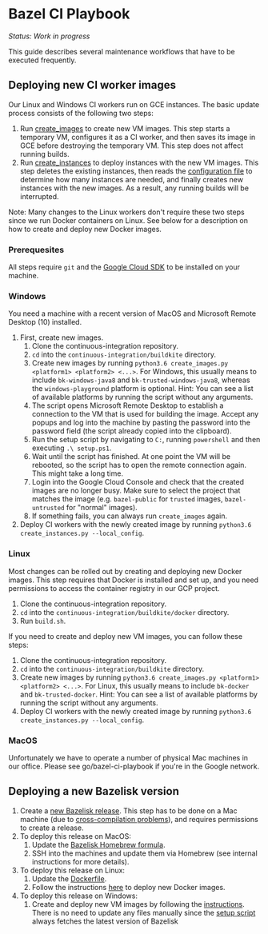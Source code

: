 # Bazel CI Playbook

_Status: Work in progress_

This guide describes several maintenance workflows that have to be executed frequently.

## Deploying new CI worker images

Our Linux and Windows CI workers run on GCE instances. The basic update process consists of the following two steps:

1. Run [create_images](https://github.com/bazelbuild/continuous-integration/blob/master/buildkite/create_images.py) to create new VM images. This step starts a temporary VM, configures it as a CI worker, and then saves its image in GCE before destroying the temporary VM. This step does not affect running builds.
1. Run [create_instances](https://github.com/bazelbuild/continuous-integration/blob/master/buildkite/create_instances.py) to deploy instances with the new VM images. This step deletes the existing instances, then reads the [configuration file](https://github.com/bazelbuild/continuous-integration/blob/master/buildkite/instances.yml) to determine how many instances are needed, and finally creates new instances with the new images. As a result, any running builds will be interrupted.

Note: Many changes to the Linux workers don't require these two steps since we run Docker containers on Linux. See below for a description on how to create and deploy new Docker images.

### Prerequesites

All steps require `git` and the [Google Cloud SDK](https://cloud.google.com/sdk/install) to be installed on your machine.

### Windows

You need a machine with a recent version of MacOS and Microsoft Remote Desktop (10) installed.

1. First, create new images.
    1. Clone the continuous-integration repository.
    1. `cd` into the `continuous-integration/buildkite` directory.
    1. Create new images by running `python3.6 create_images.py <platform1> <platform2> <...>`. For Windows, this usually means to include `bk-windows-java8` and `bk-trusted-windows-java8`, whereas the `windows-playground` platform is optional. Hint: You can see a list of available platforms by running the script without any arguments.
    1. The script opens Microsoft Remote Desktop to establish a connection to the VM that is used for building the image. Accept any popups and log into the machine by pasting the password into the password field (the script already copied into the clipboard).
    1. Run the setup script by navigating to `C:`, running `powershell` and then executing `.\ setup.ps1`.
    1. Wait until the script has finished. At one point the VM will be rebooted, so the script has to open the remote connection again. This might take a long time.
    1. Login into the Google Cloud Console and check that the created images are no longer busy. Make sure to select the project that matches the image (e.g. `bazel-public` for `trusted` images, `bazel-untrusted` for "normal" images).
    1. If something fails, you can always run `create_images` again.
1. Deploy CI workers with the newly created image by running `python3.6 create_instances.py --local_config`.

### Linux

Most changes can be rolled out by creating and deploying new Docker images. This step requires that Docker is installed and set up, and you need permissions to access the container registry in our GCP project.

1. Clone the continuous-integration repository.
1. `cd` into the `continuous-integration/buildkite/docker` directory.
1. Run `build.sh`.

If you need to create and deploy new VM images, you can follow these steps:

1. Clone the continuous-integration repository.
1. `cd` into the `continuous-integration/buildkite` directory.
1. Create new images by running `python3.6 create_images.py <platform1> <platform2> <...>`. For Linux, this usually means to include `bk-docker` and `bk-trusted-docker`. Hint: You can see a list of available platforms by running the script without any arguments.
1. Deploy CI workers with the newly created image by running `python3.6 create_instances.py --local_config`.

### MacOS

Unfortunately we have to operate a number of physical Mac machines in our office. Please see go/bazel-ci-playbook if you're in the Google network.

## Deploying a new Bazelisk version

1. Create a [new Bazelisk release](https://github.com/philwo/bazelisk/releases). This step has to be done on a Mac machine (due to [cross-compilation problems](https://github.com/golang/go/issues/22510)), and requires permissions to create a release.
1. To deploy this release on MacOS:
    1. Update the [Bazelisk Homebrew formula](https://github.com/fweikert/homebrew-tap/blob/master/Formula/bazelisk.rb).
    1. SSH into the machines and update them via Homebrew (see internal instructions for more details).
1. To deploy this release on Linux:
    1. Update the [Dockerfile](https://github.com/bazelbuild/continuous-integration/blob/master/buildkite/docker/Dockerfile).
    1. Follow the instructions [here](#linux) to deploy new Docker images.
1. To deploy this release on Windows:
    1. Create and deploy new VM images by following the [instructions](#windows). There is no need to update any files manually since the [setup script](https://github.com/bazelbuild/continuous-integration/blob/master/buildkite/setup-windows.ps1) always fetches the latest version of Bazelisk
